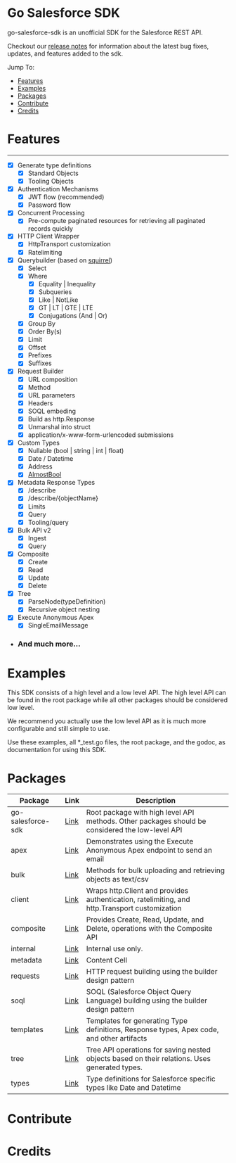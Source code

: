 # Go Salesforce SDK

go-salesforce-sdk is an unofficial SDK for the Salesforce REST API. 

Checkout our [release notes](https://github.com/beeekind/go-salesforce-sdk/releases) for information about the latest bug fixes, updates, and features added to the sdk.

Jump To:

* [Features](https://github.com/beeekind/go-salesforce-sdk#Features)
* [Examples](https://github.com/beeekind/go-salesforce-sdk#Examples)
* [Packages](https://github.com/beeekind/go-salesforce-sdk#Packages)
* [Contribute](https://github.com/beeekind/go-salesforce-sdk#Contribute)
* [Credits](https://github.com/beeekind/go-salesforce-sdk#Credits)

# Features 
--- 

- [x] Generate type definitions 
    - [x] Standard Objects 
    - [x] Tooling Objects 
- [x] Authentication Mechanisms
    - [x] JWT flow (recommended)
    - [x] Password flow
- [x] Concurrent Processing 
    - [x] Pre-compute paginated resources for retrieving all paginated records quickly
- [x] HTTP Client Wrapper
    - [x] HttpTransport customization
    - [x] Ratelimiting 
- [x] Querybuilder (based on [squirrel](https://github.com/Masterminds/squirrel))
    - [x] Select
    - [x] Where
        - [x] Equality | Inequality 
        - [x] Subqueries 
        - [x] Like | NotLike
        - [x] GT | LT | GTE | LTE 
        - [x] Conjugations (And | Or)
    - [x] Group By
    - [x] Order By(s)
    - [x] Limit
    - [x] Offset 
    - [x] Prefixes 
    - [x] Suffixes 
- [x] Request Builder 
    - [x] URL composition 
    - [x] Method
    - [x] URL parameters 
    - [x] Headers 
    - [x] SOQL embeding 
    - [x] Build as http.Response
    - [x] Unmarshal into struct 
    - [x] application/x-www-form-urlencoded submissions
- [x] Custom Types
    - [x] Nullable (bool | string | int | float)
    - [x] Date / Datetime 
    - [x] Address 
    - [x] [AlmostBool](https://github.com/beeekind/go-salesforce-sdk/blob/892727d16ecf24f6cadd0a287bc06f890d47657f/types/absurd.go#L16)
- [x] Metadata Response Types 
    - [x] /describe 
    - [x] /describe/{objectName}
    - [x] Limits 
    - [x] Query 
    - [x] Tooling/query
- [x] Bulk API v2
    - [x] Ingest 
    - [x] Query 
- [x] Composite 
    - [x] Create 
    - [x] Read 
    - [x] Update 
    - [x] Delete 
- [x] Tree 
    - [x] ParseNode(typeDefinition)
    - [x] Recursive object nesting 
- [x] Execute Anonymous Apex
    - [x] SingleEmailMessage 

- ### And much more...

# Examples 

This SDK consists of a high level and a low level API. The high level API can be found in the root package while all other packages should be considered low level.

We recommend you actually use the low level API as it is much more configurable and still simple to use.

Use these examples, all *_test.go files, the root package, and the godoc, as documentation for using this SDK.

# Packages 

| Package            | Link | Description                                               | 
| ------------------ | ---------------------------------------------------------------- | ---------------------------------------------------------------------------------------------- |
| go-salesforce-sdk  | [Link](https://github.com/beeekind/go-salesforce-sdk)              | Root package with high level API methods. Other packages should be considered the low-level API |
| apex               | [Link](https://github.com/beeekind/go-salesforce-sdk/tree/main/apex)      | Demonstrates using the Execute Anonymous Apex endpoint to send an email                        | 
| bulk               | [Link](https://github.com/beeekind/go-salesforce-sdk/tree/main/bulk)      | Methods for bulk uploading and retrieving objects as text/csv                                  | 
| client             | [Link](https://github.com/beeekind/go-salesforce-sdk/tree/main/client)    | Wraps http.Client and provides authentication, ratelimiting, and http.Transport customization  | 
| composite          | [Link](https://github.com/beeekind/go-salesforce-sdk/tree/main/composite) | Provides Create, Read, Update, and Delete, operations with the Composite API  | 
| internal           | [Link](https://github.com/beeekind/go-salesforce-sdk/tree/main/internal)  | Internal use only.  | 
| metadata           | [Link](https://github.com/beeekind/go-salesforce-sdk/tree/main/metadata)  | Content Cell  | 
| requests           | [Link](https://github.com/beeekind/go-salesforce-sdk/tree/main/requests)  | HTTP request building using the builder design pattern  | 
| soql               | [Link](https://github.com/beeekind/go-salesforce-sdk/tree/main/soql)      | SOQL (Salesforce Object Query Language) building using the builder design pattern  |
| templates          | [Link](https://github.com/beeekind/go-salesforce-sdk/tree/main/templates) | Templates for generating Type definitions, Response types, Apex code, and other artifacts  | 
| tree               | [Link](https://github.com/beeekind/go-salesforce-sdk/tree/main/tree)      | Tree API operations for saving nested objects based on their relations. Uses generated types.  |
| types              | [Link](https://github.com/beeekind/go-salesforce-sdk/tree/main/types)     | Type definitions for Salesforce specific types like Date and Datetime  | 

# Contribute



# Credits 
